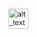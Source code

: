 ### 
[<img alt="alt_text" width="40px" src="https://puu.sh/JtggS/a7c3e42aeb.gif" />](https://www.youtube.com/@tysuiku)

